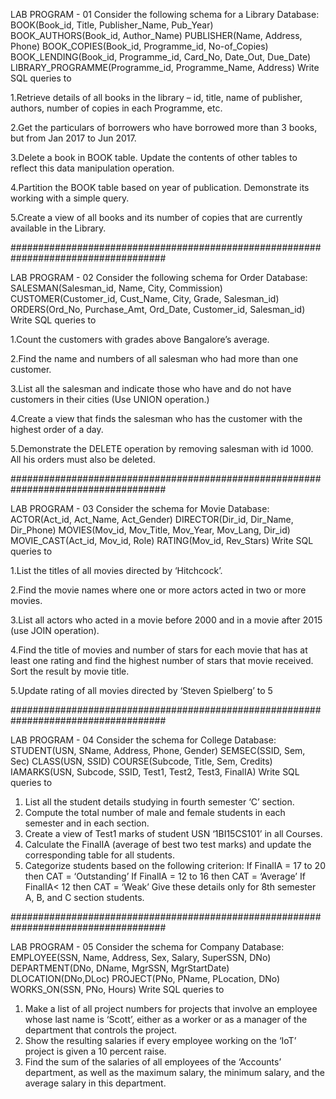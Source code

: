 
LAB PROGRAM - 01
Consider the following schema for a Library Database: BOOK(Book_id, Title, Publisher_Name, Pub_Year) BOOK_AUTHORS(Book_id, Author_Name) PUBLISHER(Name, Address, Phone) BOOK_COPIES(Book_id, Programme_id, No-of_Copies) BOOK_LENDING(Book_id, Programme_id, Card_No, Date_Out, Due_Date) LIBRARY_PROGRAMME(Programme_id, Programme_Name, Address) Write SQL queries to

1.Retrieve details of all books in the library – id, title, name of publisher, authors, number of copies in each Programme, etc.

2.Get the particulars of borrowers who have borrowed more than 3 books, but from Jan 2017 to Jun 2017.

3.Delete a book in BOOK table. Update the contents of other tables to reflect this data manipulation operation.

4.Partition the BOOK table based on year of publication. Demonstrate its working with a simple query.

5.Create a view of all books and its number of copies that are currently available in the Library.

####################################################################################

LAB PROGRAM - 02
Consider the following schema for Order Database: SALESMAN(Salesman_id, Name, City, Commission) CUSTOMER(Customer_id, Cust_Name, City, Grade, Salesman_id) ORDERS(Ord_No, Purchase_Amt, Ord_Date, Customer_id, Salesman_id) Write SQL queries to

1.Count the customers with grades above Bangalore’s average.

2.Find the name and numbers of all salesman who had more than one customer.

3.List all the salesman and indicate those who have and do not have customers in their cities (Use UNION operation.)

4.Create a view that finds the salesman who has the customer with the highest order of a day.

5.Demonstrate the DELETE operation by removing salesman with id 1000. All his orders must also be deleted.

####################################################################################

LAB PROGRAM - 03
Consider the schema for Movie Database: ACTOR(Act_id, Act_Name, Act_Gender) DIRECTOR(Dir_id, Dir_Name, Dir_Phone) MOVIES(Mov_id, Mov_Title, Mov_Year, Mov_Lang, Dir_id) MOVIE_CAST(Act_id, Mov_id, Role) RATING(Mov_id, Rev_Stars) Write SQL queries to

1.List the titles of all movies directed by ‘Hitchcock’.

2.Find the movie names where one or more actors acted in two or more movies.

3.List all actors who acted in a movie before 2000 and in a movie after 2015 (use JOIN operation).

4.Find the title of movies and number of stars for each movie that has at least one rating and find the highest number of stars that movie received. Sort the result by movie title.

5.Update rating of all movies directed by ‘Steven Spielberg’ to 5

####################################################################################

LAB PROGRAM - 04
Consider the schema for College Database:
STUDENT(USN, SName, Address, Phone, Gender)
SEMSEC(SSID, Sem, Sec)
CLASS(USN, SSID)
COURSE(Subcode, Title, Sem, Credits)
IAMARKS(USN, Subcode, SSID, Test1, Test2, Test3, FinalIA)
Write SQL queries to
1. List all the student details studying in fourth semester ‘C’ section.
2. Compute the total number of male and female students in each semester and in each section.
3. Create a view of Test1 marks of student USN ‘1BI15CS101’ in all Courses.
4. Calculate the FinalIA (average of best two test marks) and update the corresponding table for all
students.
5. Categorize students based on the following criterion:
If FinalIA = 17 to 20 then CAT = ‘Outstanding’
If FinalIA = 12 to 16 then CAT = ‘Average’
If FinalIA< 12 then CAT = ‘Weak’
Give these details only for 8th semester A, B, and C section students.

####################################################################################

LAB PROGRAM - 05
Consider the schema for Company Database:
EMPLOYEE(SSN, Name, Address, Sex, Salary, SuperSSN, DNo)
DEPARTMENT(DNo, DName, MgrSSN, MgrStartDate)
DLOCATION(DNo,DLoc)
PROJECT(PNo, PName, PLocation, DNo)
WORKS_ON(SSN, PNo, Hours)
Write SQL queries to
1. Make a list of all project numbers for projects that involve an employee whose last name is ‘Scott’,
either as a worker or as a manager of the department that controls the project.
2. Show the resulting salaries if every employee working on the ‘IoT’ project is given a 10 percent raise.
3. Find the sum of the salaries of all employees of the ‘Accounts’ department, as well as the maximum
salary, the minimum salary, and the average salary in this department.
